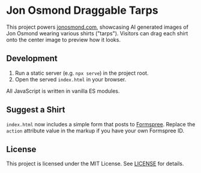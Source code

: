 # Jon Osmond Draggable Tarps

This project powers [jonosmond.com](https://jonosmond.com), showcasing AI generated images of Jon Osmond wearing various shirts ("tarps"). Visitors can drag each shirt onto the center image to preview how it looks.

## Development

1. Run a static server (e.g. `npx serve`) in the project root.
2. Open the served `index.html` in your browser.

All JavaScript is written in vanilla ES modules.

## Suggest a Shirt

`index.html` now includes a simple form that posts to [Formspree](https://formspree.io/).
Replace the `action` attribute value in the markup if you have your own Formspree ID.

## License

This project is licensed under the MIT License. See [LICENSE](LICENSE) for details.
